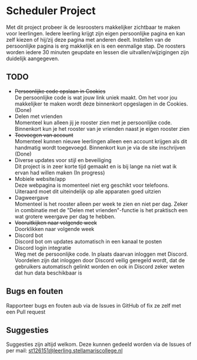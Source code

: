# Scheduler Project

Met dit project probeer ik de lesroosters makkelijker zichtbaar te maken voor leerlingen. Iedere leerling krijgt zijn eigen persoonlijke pagina en kan zelf kiezen of hij/zij deze pagina met anderen deelt. Instellen van de persoonlijke pagina is erg makkelijk en is een eenmalige stap. De roosters worden iedere 30 minuten geupdate en lessen die uitvallen/wijzigingen zijn duidelijk aangegeven.

## TODO
- ~~Persoonlijke code opslaan in Cookies~~  
De persoonlijke code is wat jouw link uniek maakt. Om het voor jou makkelijker te maken wordt deze binnenkort opgeslagen in de Cookies. (Done)
- Delen met vrienden  
Momenteel kun alleen jij je rooster zien met je persoonlijke code. Binnenkort kun je het rooster van je vrienden naast je eigen rooster zien
- ~~Toevoegen van account~~  
Momenteel kunnen nieuwe leerlingen alleen een account krijgen als dit handmatig wordt toegevoegd. Binnenkort kun je via de site inschrijven (Done)
- Diverse updates voor stijl en beveiliging  
Dit project is in zeer korte tijd gemaakt en is bij lange na niet wat ik ervan had willen maken (In progress)
- Mobiele website/app  
Deze webpagina is momenteel niet erg geschikt voor telefoons. Uiteraard moet dit uiteindelijk op alle apparaten goed uitzien
- Dagweergave  
Momenteel is het rooster alleen per week te zien en niet per dag. Zeker in combinatie met de "Delen met vrienden"-functie is het praktisch een wat grotere weergave per dag te hebben.
- ~~Vooruitkijken naar volgende week~~  
Doorklikken naar volgende week
- Discord bot  
Discord bot om updates automatisch in een kanaal te posten
- Discord login integratie  
Weg met de persoonlijke code. In plaats daarvan inloggen met Discord. Voordelen zijn dat inloggen door Discord veilig geregeld wordt, dat de gebruikers automatisch gelinkt worden en ook in Discord zeker weten dat hun data beschikbaar is

## Bugs en fouten
Rapporteer bugs en fouten aub via de Issues in GitHub of fix ze zelf met een Pull request

## Suggesties
Suggesties zijn altijd welkom. Deze kunnen gedeeld worden via de Issues of per mail: st126151@leerling.stellamariscollege.nl

